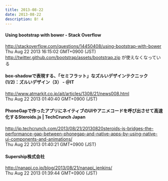 ```yaml
---
title: 2013-08-22
date: 2013-08-22
description: B! 4
---
```


#### Using bootstrap with bower - Stack Overflow
http://stackoverflow.com/questions/14450408/using-bootstrap-with-bower<br>
Thu Aug 22 2013 16:15:02 GMT+0900 (JST)<br>
http://twitter.github.com/bootstrap/assets/bootstrap.zip が使えなくなっている


####  box-shadowで表現する、「セミフラット」なズルいデザインテクニック (1/2)：ズルいデザイン（3） - ＠IT
http://www.atmarkit.co.jp/ait/articles/1308/21/news008.html<br>
Thu Aug 22 2013 01:40:40 GMT+0900 (JST)<br>


#### PhoneGapで作ったアプリにネイティブのUIやアニメコードを呼び出させて高速化するSteroids.js  |  TechCrunch Japan
http://jp.techcrunch.com/2013/08/21/20130820steroids-js-bridges-the-performance-gap-between-phonegap-and-native-apps-by-using-native-ui-components-and-animations/<br>
Thu Aug 22 2013 01:40:21 GMT+0900 (JST)<br>


#### Supership株式会社
http://nanapi.co.jp/blog/2013/08/21/nanapi_jenkins/<br>
Thu Aug 22 2013 01:39:44 GMT+0900 (JST)<br>


